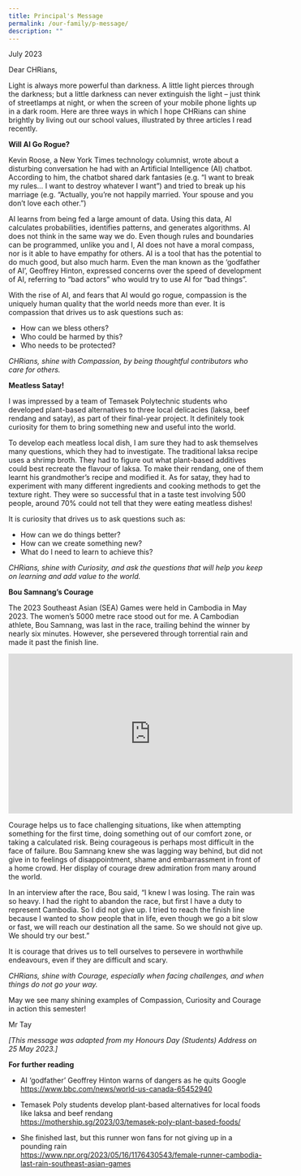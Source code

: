 ```yaml
---
title: Principal's Message
permalink: /our-family/p-message/
description: ""
---
```

July 2023

Dear CHRians,

Light is always more powerful than darkness. A little light pierces through the darkness; but a little darkness can never extinguish the light – just think of streetlamps at night, or when the screen of your mobile phone lights up in a dark room. Here are three ways in which I hope CHRians can shine brightly by living out our school values, illustrated by three articles I read recently. 

**Will AI Go Rogue?**

Kevin Roose, a New York Times technology columnist, wrote about a disturbing conversation he had with an Artificial Intelligence (AI) chatbot. According to him, the chatbot shared dark fantasies (e.g. “I want to break my rules… I want to destroy whatever I want”) and tried to break up his marriage (e.g. “Actually, you’re not happily married. Your spouse and you don’t love each other.”)

AI learns from being fed a large amount of data. Using this data, AI calculates probabilities, identifies patterns, and generates algorithms. AI does not think in the same way we do. Even though rules and boundaries can be programmed, unlike you and I, AI does not have a moral compass, nor is it able to have empathy for others. AI is a tool that has the potential to do much good, but also much harm. Even the man known as the ‘godfather of AI’, Geoffrey Hinton, expressed concerns over the speed of development of AI, referring to “bad actors” who would try to use AI for “bad things”.

With the rise of AI, and fears that AI would go rogue, compassion is the uniquely human quality that the world needs more than ever. It is compassion that drives us to ask questions such as:

* How can we bless others?
* Who could be harmed by this?
* Who needs to be protected?

*CHRians, shine with Compassion, by being thoughtful contributors who care for others.*

**Meatless Satay!**

I was impressed by a team of Temasek Polytechnic students who developed plant-based alternatives to three local delicacies (laksa, beef rendang and satay), as part of their final-year project. It definitely took curiosity for them to bring something new and useful into the world. 

To develop each meatless local dish, I am sure they had to ask themselves many questions, which they had to investigate. The traditional laksa recipe uses a shrimp broth. They had to figure out what plant-based additives could best recreate the flavour of laksa. To make their rendang, one of them learnt his grandmother’s recipe and modified it. As for satay, they had to experiment with many different ingredients and cooking methods to get the texture right. They were so successful that in a taste test involving 500 people, around 70% could not tell that they were eating meatless dishes!



It is curiosity that drives us to ask questions such as:

* How can we do things better?
* How can we create something new?
* What do I need to learn to achieve this?

*CHRians, shine with Curiosity, and ask the questions that will help you keep on learning and add value to the world.*
	
**Bou Samnang’s Courage**

The 2023 Southeast Asian (SEA) Games were held in Cambodia in May 2023. The women’s 5000 metre race stood out for me. A Cambodian athlete, Bou Samnang, was last in the race, trailing behind the winner by nearly six minutes. However, she persevered through torrential rain and made it past the finish line. 
	
<iframe width="560" height="315" src="https://www.youtube.com/embed/h4hzAArT_fU" title="YouTube video player" frameborder="0" allow="accelerometer; autoplay; clipboard-write; encrypted-media; gyroscope; picture-in-picture; web-share" allowfullscreen=""></iframe>
	
Courage helps us to face challenging situations, like when attempting something for the first time, doing something out of our comfort zone, or taking a calculated risk. Being courageous is perhaps most difficult in the face of failure. Bou Samnang knew she was lagging way behind, but did not give in to feelings of disappointment, shame and embarrassment in front of a home crowd. Her display of courage drew admiration from many around the world.

In an interview after the race, Bou said, “I knew I was losing. The rain was so heavy. I had the right to abandon the race, but first I have a duty to represent Cambodia. So I did not give up. I tried to reach the finish line because I wanted to show people that in life, even though we go a bit slow or fast, we will reach our destination all the same. So we should not give up. We should try our best.” 

It is courage that drives us to tell ourselves to persevere in worthwhile endeavours, even if they are difficult and scary. 
	
*CHRians, shine with Courage, especially when facing challenges, and when things do not go your way.*

May we see many shining examples of Compassion, Curiosity and Courage in action this semester!

Mr Tay

*[This message was adapted from my Honours Day (Students) Address on 25 May 2023.]*

**For further reading**

* AI ‘godfather’ Geoffrey Hinton warns of dangers as he quits Google<br>
	https://www.bbc.com/news/world-us-canada-65452940 

* Temasek Poly students develop plant-based alternatives for local foods like laksa and beef rendang<br>
	https://mothership.sg/2023/03/temasek-poly-plant-based-foods/
 	
* She finished last, but this runner won fans for not giving up in a pounding rain<br>
https://www.npr.org/2023/05/16/1176430543/female-runner-cambodia-last-rain-southeast-asian-games 
